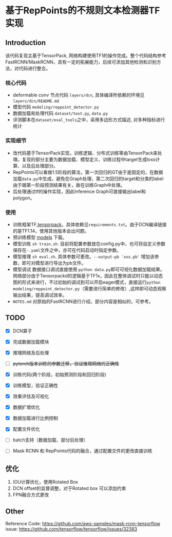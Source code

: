 # 基于RepPoints的不规则文本检测器TF实现

## Introduction
该代码复现主基于TensorPack, 网络构建使用TF1的操作完成。整个代码结构参考FastRCNN/MaskRCNN，具有一定的拓展能力，后续可添加其他检测和识别方法，对代码进行整合。

### 核心代码
- deformable conv 节点代码 `layers/dcn`, 具体编译所依赖的环境见`layers/dcn/README.md`
- 模型代码 `modeling/reppoint_detector.py`
- 数据加载和处理代码 `dataset/text.py`, `data.py`
- 评测脚本在`dataset/eval_tools`之中，采用多边形方式描述, 对多种指标进行统计

### 实现细节
- 改代码基于TensorPack实现，训练逻辑、分布式训练等由TensorPack来处理。复现的部分主要为数据加载、模型定义、训练过程中target生成loss计算、以及后处理部分。
- RepPoints可以看做1.5阶段的算法，第一次回归的GT由于是固定的，在数据加载`data.py`中生成，避免在Graph处理，第二次回归的target和分类的label由于跟第一阶段预测结果有关，故在训练Graph中处理。
- 后处理通过tf的操作实现，因此Inference Graph可直接输出label和polygon。

### 使用
- 训练框架TF,[tensorpack](https://github.com/tensorpack/tensorpack)，具体依赖见`requirements.txt`。由于DCN编译链接的是TF1.14，使用其他版本会出问题。
- 预训练模型 [models](http://models.tensorpack.com/#FasterRCNN) 下载。
- 模型训练 `sh train.sh`. 目前将配置参数放在config.py中，也可将自定义参数保存在`-.yaml`文件之中，亦可在代码启动时指定参数。
- 模型推理 `sh eval.sh`. 具体参数可更改。`--output-pb 'xxx.pb'` 增加该参数，即可对模型进行导出为pb文件。
- 模型调试 数据接口调试直接使用 `python data.py`即可可视化数据加载结果。网络部分由于Tensorpackd的逻辑基于TF1x，因此在整体调试时只能以动态图的形式来进行，不过初始的调试到可以开启eager模式，直接运行`python modeling/reppoint_detector.py`（需要进行简单的修改）,这样即可动态观察输出结果，提高调试效率。
- `NOTES.md` 对原始的FastRCNN进行介绍，部分内容是相似的，可参考。


## TODO
- [x] DCN算子
- [x] 完成数据加载模块
- [x] 推理网络及后处理
- [ ] ~~pytorch版本训练的参数迁移，验证推理网络的正确性~~
- [x] 训练代码(两个阶段，初始预测阶段和回归阶段)
- [x] 训练模型，验证正确性
- [x] 效果评估及可视化
- [x] 数据扩增优化
- [x] 数据加载进行比例控制
- [x] 配置文件优化
- [ ] batch支持（数据加载、部分后处理）
- [ ] Mask RCNN 和 RepPoints代码的融合，通过配置文件的更改直接训练


## 优化
1. IOU计算优化，使用Rotated Box
2. DCN offset的监督调整，对于Rotated box 可以添加约束
3. FPN融合方式更改


## Other

Reference Code: https://github.com/aws-samples/mask-rcnn-tensorflow  
issue: https://github.com/tensorflow/tensorflow/issues/32383